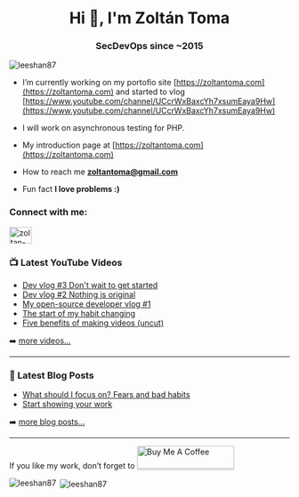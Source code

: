 <h1 align="center">Hi 👋, I'm Zoltán Toma</h1>
<h3 align="center">SecDevOps since ~2015</h3>

<p align="left"> <img src="https://komarev.com/ghpvc/?username=leeshan87" alt="leeshan87" /> </p>

- I’m currently working on my portofio site [https://zoltantoma.com](https://zoltantoma.com) and started to vlog [https://www.youtube.com/channel/UCcrWxBaxcYh7xsumEaya9Hw](https://www.youtube.com/channel/UCcrWxBaxcYh7xsumEaya9Hw)

- I will work on asynchronous testing for PHP.

- My introduction page at [https://zoltantoma.com](https://zoltantoma.com)

- How to reach me **zoltantoma@gmail.com**

- Fun fact **I love problems :)**

<p align="left">
<h3 align="left">Connect with me:</h3>
<a href="https://www.linkedin.com/in/toma-zolt%C3%A1n-9a3a7782/" target="blank"><img align="center" src="https://cdn.jsdelivr.net/npm/simple-icons@3.0.1/icons/linkedin.svg" alt="zoltan-toma" height="30" width="40" /></a>
<!--<a href="https://stackoverflow.com/users/<uid>" target="blank"><img align="center" src="https://cdn.jsdelivr.net/npm/simple-icons@3.0.1/icons/stackoverflow.svg" alt="<uid>" height="30" width="40" /></a> Uncomment if needed -->
<!--<a href="https://fb.com/<username>" target="blank"><img align="center" src="https://cdn.jsdelivr.net/npm/simple-icons@3.0.1/icons/facebook.svg" alt="<username>" height="30" width="40" /></a>Uncomment if needed -->
<!--<a href="https://medium.com/<username>" target="blank"><img align="center" src="https://cdn.jsdelivr.net/npm/simple-icons@3.0.1/icons/medium.svg" alt="<username>" height="30" width="40" /></a>Uncomment if needed -->
</p>

### 📺 Latest YouTube Videos

<!-- YOUTUBE:START -->
- [Dev vlog #3 Don&#39;t wait to get started](https://www.youtube.com/watch?v=pLptNyr8BCA)
- [Dev vlog #2 Nothing is original](https://www.youtube.com/watch?v=TsTbRdSCSP0)
- [My open-source developer vlog #1](https://www.youtube.com/watch?v=DjRNcoR_ZX8)
- [The start of my habit changing](https://www.youtube.com/watch?v=xodTyXZGngY)
- [Five benefits of making videos &lpar;uncut&rpar;](https://www.youtube.com/watch?v=tjMWSTEYIfc)
<!-- YOUTUBE:END -->

➡️ [more videos...](https://www.youtube.com/channel/UCcrWxBaxcYh7xsumEaya9Hw)

---

### 📕 Latest Blog Posts

<!-- BLOG-POST-LIST:START -->
- [What should I focus on? Fears and bad habits](https://www.zoltantoma.com/what-should-i-focus-on/)
- [Start showing your work](https://www.zoltantoma.com/start-showing-your-work/)
<!-- BLOG-POST-LIST:END -->

➡️ [more blog posts...](https://zoltantoma.com)

---

<p>If you like my work, don’t forget to <a href="https://www.buymeacoffee.com/leeshan87" target="_blank"><img src="https://www.buymeacoffee.com/assets/img/custom_images/orange_img.png" alt="Buy Me A Coffee" style="height: 41px !important;width: 174px !important;box-shadow: 0px 3px 2px 0px rgba(190, 190, 190, 0.5) !important;-webkit-box-shadow: 0px 3px 2px 0px rgba(190, 190, 190, 0.5) !important;" ></a>
</p>


<p><img align="left" src="https://github-readme-stats.vercel.app/api/top-langs/?username=leeshan87&layout=compact" alt="leeshan87" /></p>

<p>&nbsp;<img align="center" src="https://github-readme-stats.vercel.app/api?username=leeshan87&show_icons=true" alt="leeshan87" /></p>
